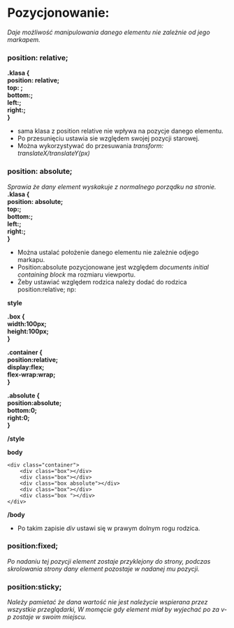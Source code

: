 # Pozycjonowanie:
_Daje możliwość manipulowania danego elementu nie zależnie od jego markapem._
### position: relative; ###  
**.klasa {   
    position: relative;   
   top: ;   
   bottom:;   
   left:;   
   right:;   
}**
- sama klasa z position relative nie wpływa na pozycje danego elementu.
- Po przesunięciu ustawia sie względem swojej pozycji starowej.
- Można wykorzystywać do przesuwania *transform: translateX/translateY(px)* 
### position: absolute; ###
_Sprawia że dany element wyskakuje z normalnego porządku na stronie._   
**.klasa {   
    position: absolute;   
    top:;   
    bottom:;   
    left:;   
    right:;   
}**
- Można ustalać położenie danego elementu nie zależnie odjego markapu.
- Position:absolute pozycjonowane jest względem _*documents initial containing block*_ ma rozmiaru viewportu.
- Żeby ustawiać względem rodzica należy dodać do rodzica position:relative; np:

**style**    
    
 **.box {   
    width:100px;   
    height:100px;   
}**  

**.container {   
    position:relative;     
    display:flex;   
    flex-wrap:wrap;   
}**   

**.absolute {   
    position:absolute;   
    bottom:0;   
    right:0;   
}**   

**/style**

**body**  
    
    <div class="container">   
        <div class="box"></div>   
        <div class="box"></div>   
        <div class="box absolute"></div>   
        <div class="box"></div>   
        <div class="box "></div>   
    </div>   
    
**/body** 

- Po takim zapisie *div* ustawi się w prawym dolnym rogu rodzica.

### position:fixed; ###
_Po nadaniu tej pozycji element zostaje przyklejony do strony, podczas skrolowania strony dany element pozostaje w nadanej mu pozycji._

### position:sticky; ###
_Należy pamietać że dana wartość nie jest należycie wspierana przez wszystkie przeglądarki,_
_W momęcie gdy element miał by wyjechać po za v-p zostaje w swoim miejscu._
